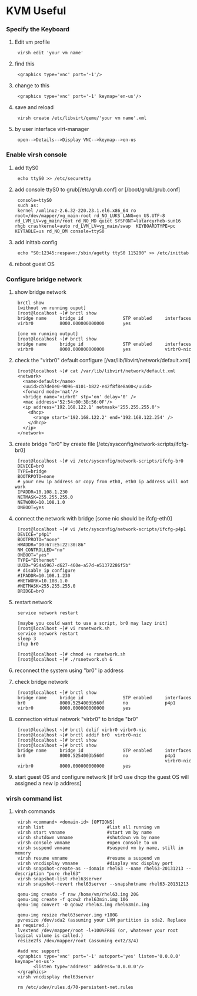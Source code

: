 KVM Useful
==========

### Specify the Keyboard

1. Edit vm profile

        virsh edit 'your vm name'

2. find this

        <graphics type='vnc' port='-1'/>

3. change to this

        <graphics type='vnc' port='-1' keymap='en-us'/>

4. save and reload

        virsh create /etc/libvirt/qemu/'your vm name'.xml

5. by user interface virt-manager

        open-->Details-->Display VNC-->keymap-->en-us

### Enable virsh console

1. add ttyS0

        echo ttyS0 >> /etc/securetty

2. add console ttyS0 to grub[/etc/grub.conf] or [/boot/grub/grub.conf]

        console=ttyS0
        such as:
        kernel /vmlinuz-2.6.32-220.23.1.el6.x86_64 ro root=/dev/mapper/vg_main-root rd_NO_LUKS LANG=en_US.UTF-8 rd_LVM_LV=vg_main/root rd_NO_MD quiet SYSFONT=latarcyrheb-sun16 rhgb crashkernel=auto rd_LVM_LV=vg_main/swap  KEYBOARDTYPE=pc KEYTABLE=us rd_NO_DM console=ttyS0

3. add inittab config

        echo "S0:12345:respawn:/sbin/agetty ttyS0 115200" >> /etc/inittab

4. reboot guest OS

### Configure bridge network

1. show bridge network

        brctl show
        [without vm running ouput]
        [root@localhost ~]# brctl show
        bridge name     bridge id               STP enabled     interfaces
        virbr0          8000.000000000000       yes             
        
        [one vm running output]
        [root@localhost ~]# brctl show
        bridge name     bridge id               STP enabled     interfaces
        virbr0          8000.000000000000       yes             virbr0-nic

2. check the "virbr0" default configure [/var/lib/libvirt/network/default.xml]

        [root@localhost ~]# cat /var/lib/libvirt/network/default.xml
        <network>
          <name>default</name>
          <uuid>cb7de0e0-9096-4101-b822-e42f8f8e8a00</uuid>
          <forward mode='nat'/>
          <bridge name='virbr0' stp='on' delay='0' />
          <mac address='52:54:00:3B:56:0F'/>
          <ip address='192.168.122.1' netmask='255.255.255.0'>
            <dhcp>
              <range start='192.168.122.2' end='192.168.122.254' />
            </dhcp>
          </ip>
        </network>

3. create bridge "br0" by create file [/etc/sysconfig/network-scripts/ifcfg-br0]

        [root@localhost ~]# vi /etc/sysconfig/network-scripts/ifcfg-br0
        DEVICE=br0
        TYPE=bridge
        BOOTRPOTO=none
        # your new ip address or copy from eth0, eth0 ip address will not work
        IPADDR=10.108.1.230
        NETMASK=255.255.255.0
        NETWORK=10.108.1.0
        ONBOOT=yes

4. connect the network with bridge [some nic should be ifcfg-eth0]

        [root@localhost ~]# vi /etc/sysconfig/network-scripts/ifcfg-p4p1
        DEVICE="p4p1"
        BOOTPROTO="none"
        HWADDR="D0:67:E5:22:30:86"
        NM_CONTROLLED="no"
        ONBOOT="yes"
        TYPE="Ethernet"
        UUID="954a5967-d627-460e-a57d-e51372286f5b"
        # disable ip configure
        #IPADDR=10.108.1.230
        #NETWORK=10.108.1.0
        #NETMASK=255.255.255.0
        BRIDGE=br0

5. restart network

        service network restart
        
        [maybe you could want to use a script, br0 may lazy init]
        [root@localhost ~]# vi rsnetwork.sh
        service network restart
        sleep 3
        ifup br0
        
        [root@localhost ~]# chmod +x rsnetwork.sh
        [root@localhost ~]# ./rsnetwork.sh &

6. reconnect the system using "br0" ip address

7. check bridge network

        [root@localhost ~]# brctl show
        bridge name     bridge id               STP enabled     interfaces
        br0             8000.5254003b560f       no              p4p1
        virbr0          8000.000000000000       yes             
        
8. connection virtual network "virbr0" to bridge "br0"

        [root@localhost ~]# brctl delif virbr0 virbr0-nic
        [root@localhost ~]# brctl addif br0  virbr0-nic
        [root@localhost ~]# brctl show
        [root@localhost ~]# brctl show
        bridge name     bridge id               STP enabled     interfaces
        br0             8000.5254003b560f       no              p4p1
                                                                virbr0-nic
        virbr0          8000.000000000000       yes

9. start guest OS and configure network [if br0 use dhcp the guest OS will assigned a new ip address]

### virsh command list

1. virsh commands

        virsh <command> <domain-id> [OPTIONS]
        virsh list                        #list all running vm
        virsh start vmname                #start vm by name
        virsh shutdown vmname             #shutdown vm by name
        virsh console vmname              #open console to vm
        virsh suspend vmname              #suspend vm by name, still in memory
        virsh resume vmname               #resume a suspend vm
        virsh vncdisplay vmname           #display vnc display port
        virsh snapshot-create-as --domain rhel63 --name rhel63-20131213 --description "pure rhel63"
        virsh snapshot-list rhel63server
        virsh snapshot-revert rhel63server --snapshotname rhel63-20131213
        
        qemu-img create -f raw /home/vm/rhel63.img 20G
        qemu-img create -f qcow2 rhel63min.img 10G
        qemu-img convert -O qcow2 rhel63.img rhel63min.img
        
        qemu-img resize rhel63server.img +180G
        pvresize /dev/sda2 (assuming your LVM partition is sda2. Replace as required.)
        lvextend /dev/mapper/root -l+100%FREE (or, whatever your root logical volume is called.)
        resize2fs /dev/mapper/root (assuming ext2/3/4)
        
        #add vnc support
        <graphics type='vnc' port='-1' autoport='yes' listen='0.0.0.0' keymap='en-us'>
              <listen type='address' address='0.0.0.0'/>
        </graphics>
        virsh vncdisplay rhel63server
        
        rm /etc/udev/rules.d/70-persistent-net.rules

